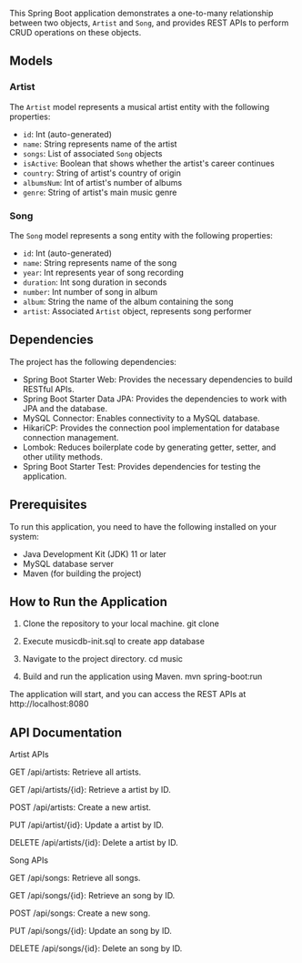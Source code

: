 This Spring Boot application demonstrates a one-to-many relationship between two objects, `Artist` and `Song`, and provides REST APIs to perform CRUD operations on these objects.

## Models

### Artist

The `Artist` model represents a musical artist entity with the following properties:

- `id`: Int (auto-generated)
- `name`: String represents name of the artist
- `songs`: List of associated `Song` objects
- `isActive`: Boolean that shows whether the artist's career continues
- `country`: String of artist's country of origin
- `albumsNum`: Int of artist's number of albums
- `genre`: String of artist's main music genre

### Song

The `Song` model represents a song entity with the following properties:

- `id`: Int (auto-generated)
- `name`: String represents name of the song
- `year`: Int represents year of song recording
- `duration`: Int song duration in seconds
- `number`: Int number of song in album
- `album`: String the name of the album containing the song
- `artist`: Associated `Artist` object, represents song performer

## Dependencies

The project has the following dependencies:

- Spring Boot Starter Web: Provides the necessary dependencies to build RESTful APIs.
- Spring Boot Starter Data JPA: Provides the dependencies to work with JPA and the database.
- MySQL Connector: Enables connectivity to a MySQL database.
- HikariCP: Provides the connection pool implementation for database connection management.
- Lombok: Reduces boilerplate code by generating getter, setter, and other utility methods.
- Spring Boot Starter Test: Provides dependencies for testing the application.

## Prerequisites

To run this application, you need to have the following installed on your system:

- Java Development Kit (JDK) 11 or later
- MySQL database server
- Maven (for building the project)

## How to Run the Application

1. Clone the repository to your local machine.
git clone <repository-url>

2. Execute musicdb-init.sql to create app database

3. Navigate to the project directory.
cd music

4. Build and run the application using Maven.
mvn spring-boot:run

The application will start, and you can access the REST APIs at http://localhost:8080

## API Documentation

Artist APIs

GET /api/artists: Retrieve all artists.

GET /api/artists/{id}: Retrieve a artist by ID.

POST /api/artists: Create a new artist.

PUT /api/artist/{id}: Update a artist by ID.

DELETE /api/artists/{id}: Delete a artist by ID.


Song APIs

GET /api/songs: Retrieve all songs.

GET /api/songs/{id}: Retrieve an song by ID.

POST /api/songs: Create a new song.

PUT /api/songs/{id}: Update an song by ID.

DELETE /api/songs/{id}: Delete an song by ID.
